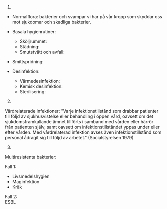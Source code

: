 1.
* Normalflora: bakterier och svampar vi har på vår kropp som skyddar oss mot sjukdomar och skadliga bakterier.

* Basala hygienrutiner:  
  * Sköljrummet:  
  * Städning:  
  * Smutstvätt och avfall:  

* Smittspridning:

* Desinfektion:  
  * Värmedesinfektion:  
  * Kemisk desinfektion:  
  * Sterilisering:  

2.
Vårdrelaterade infektioner: "Varje infektionstillstånd som drabbar patienter till följd av sjukhusvistelse 
eller behandling i öppen vård, oavsett om det sjukdomsframkallande ämnet tillförts i samband med vården
eller härrör från patienten själv, samt oavsett om infektionstillståndet yppas under eller efter vården.
Med vårdrelaterad infektion avses även infektionstillstånd som personal ådragit sig till följd av arbetet."
(Socialstyrelsen 1979)

3.
Multiresistenta bakterier:  

Fall 1:  
* Livsmedelshygien
* Maginfektion
* Kräk

Fall 2:  
ESBL
